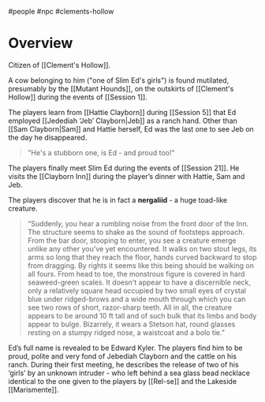 #people #npc #clements-hollow 

# Overview

Citizen of [[Clement's Hollow]].

A cow belonging to him ("one of Slim Ed's girls") is found mutilated, presumably by the [[Mutant Hounds]], on the outskirts of [[Clement's Hollow]] during the events of [[Session 1]].

The players learn from [[Hattie Clayborn]] during [[Session 5]] that Ed employed [[Jedediah ‘Jeb’ Clayborn|Jeb]] as a ranch hand. Other than [[Sam Clayborn|Sam]] and Hattie herself, Ed was the last one to see Jeb on the day he disappeared.

>"He's a stubborn one, is Ed - and proud too!"

The players finally meet Slim Ed during the events of [[Session 21]]. He visits the [[Clayborn Inn]] during the player’s dinner with Hattie, Sam and Jeb.

The players discover that he is in fact a **nergaliid** - a huge toad-like creature.

> “Suddenly, you hear a rumbling noise from the front door of the Inn. The structure seems to shake as the sound of footsteps approach. From the bar door, stooping to enter, you see a creature emerge unlike any other you've yet encountered. It walks on two stout legs, its arms so long that they reach the floor, hands curved backward to stop from dragging. By rights it seems like this being should be walking on all fours. From head to toe, the monstrous figure is covered in hard seaweed-green scales. It doesn't appear to have a discernible neck, only a relatively square head occupied by two small eyes of crystal blue under ridged-brows and a wide mouth through which you can see two rows of short, razor-sharp teeth. All in all, the creature appears to be around 10 ft tall and of such bulk that its limbs and body appear to bulge. Bizarrely, it wears a Stetson hat, round glasses resting on a stumpy ridged nose, a waistcoat and a bolo tie.”

Ed’s full name is revealed to be Edward Kyler. The players find him to be proud, polite and very fond of Jebediah Clayborn and the cattle on his ranch. During their first meeting, he describes the release of two of his ‘girls’ by an unknown intruder - who left behind a sea glass bead necklace identical to the one given to the players by [[Rel-se]] and the Lakeside [[Marismente]].
